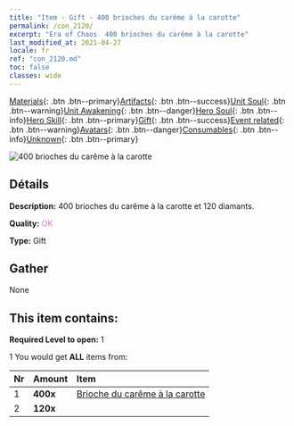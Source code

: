 ```yaml
---
title: "Item - Gift - 400 brioches du carême à la carotte"
permalink: /con_2120/
excerpt: "Era of Chaos  400 brioches du carême à la carotte"
last_modified_at: 2021-04-27
locale: fr
ref: "con_2120.md"
toc: false
classes: wide
---
```

 [Materials](/ItemsFR/){: .btn .btn--primary}[Artifacts](/ItemsFR/Artifacts/){: .btn .btn--success}[Unit Soul](/ItemsFR/UnitSoul/){: .btn .btn--warning}[Unit Awakening](/ItemsFR/UnitAwakening/){: .btn .btn--danger}[Hero Soul](/ItemsFR/HeroSoul/){: .btn .btn--info}[Hero Skill](/ItemsFR/HeroSkill/){: .btn .btn--primary}[Gift](/ItemsFR/Gift/){: .btn .btn--success}[Event related](/ItemsFR/Events/){: .btn .btn--warning}[Avatars](/ItemsFR/Avatars/){: .btn .btn--danger}[Consumables](/ItemsFR/Consumables/){: .btn .btn--info}[Unknown](/ItemsFR/Unknown/){: .btn .btn--primary}

 ![400 brioches du carême à la carotte](/images/t/i_907587.png)

## Détails
 **Description:** 400 brioches du carême à la carotte et 120 diamants.

 **Quality:** <span style="color: #DA70D6">OK</span>

 **Type:** Gift

## Gather

  None

## This item contains:

 **Required Level to open:** 1

 1 You would get **ALL** items  from:

  | Nr | Amount |     Item    |
  |:---|:-------|:------------|
  | 1 |  **400x** | [Brioche du carême à la carotte](/ItemsFR/con_2119/) |  | 
  | 2 |  **120x** | <i class="fas fa-gem"/> |  | 
